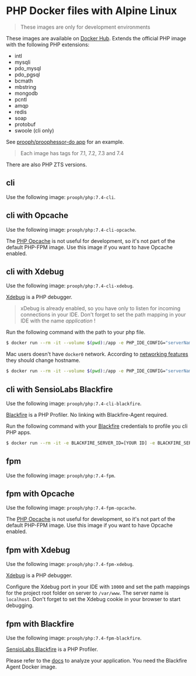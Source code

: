# PHP Docker files with Alpine Linux

> These images are only for development environments

These images are available on [Docker Hub](https://hub.docker.com/r/prooph/php/).
Extends the official PHP image with the following PHP extensions:

* intl
* mysqli
* pdo_mysql
* pdo_pgsql
* bcmath
* mbstring
* mongodb
* pcntl
* amqp
* redis
* soap
* protobuf
* swoole (cli only)

See [prooph/proophessor-do app](https://github.com/prooph/proophessor-do) for an example.

> Each image has tags for 7.1, 7.2, 7.3 and 7.4

There are also PHP ZTS versions.

## cli
Use the following image: `prooph/php:7.4-cli`.

## cli with Opcache
Use the following image: `prooph/php:7.4-cli-opcache`.

The [PHP Opcache](http://php.net/manual/en/book.opcache.php) is not useful for development, so it's not part of the default PHP-FPM image. Use
this image if you want to have Opcache enabled.

## cli with Xdebug
Use the following image: `prooph/php:7.4-cli-xdebug`.

[Xdebug](http://xdebug.org/) is a PHP debugger.

> xDebug is already enabled, so you have only to listen for incoming connections in your IDE. Don't forget to set the
path mapping in your IDE with the name *application* !

Run the following command with the path to your php file.

```bash
$ docker run --rm -it --volume $(pwd):/app -e PHP_IDE_CONFIG="serverName=application" prooph/php:7.4-cli-xdebug php [your file]
```

Mac users doesn't have `docker0` network. According to [networking features](https://docs.docker.com/docker-for-mac/networking/#known-limitations-use-cases-and-workarounds) they should change hostname.

```bash
$ docker run --rm -it --volume $(pwd):/app -e PHP_IDE_CONFIG="serverName=application" -e XDEBUG_HOST="docker.for.mac.localhost" prooph/php:7.4-cli-xdebug php [your file]
```

## cli with SensioLabs Blackfire
Use the following image: `prooph/php:7.4-cli-blackfire`.

[Blackfire](https://blackfire.io) is a PHP Profiler. No linking with Blackfire-Agent required.

Run the following command with your [Blackfire](https://blackfire.io/docs/reference-guide/configuration) credentials to profile you cli PHP apps.

```bash
$ docker run --rm -it -e BLACKFIRE_SERVER_ID=[YOUR ID] -e BLACKFIRE_SERVER_TOKEN=[YOUR TOKEN] -e BLACKFIRE_CLIENT_ID=[YOUR ID] -e BLACKFIRE_CLIENT_TOKEN=[YOUR TOKEN] --volume $(pwd):/app prooph/php:7.4-cli-blackfire run php [your PHP script]
```

## fpm
Use the following image: `prooph/php:7.4-fpm`.

## fpm with Opcache
Use the following image: `prooph/php:7.4-fpm-opcache`.

The [PHP Opcache](http://php.net/manual/en/book.opcache.php) is not useful for development, so it's not part of the default PHP-FPM image. Use
this image if you want to have Opcache enabled.

## fpm with Xdebug
Use the following image: `prooph/php:7.4-fpm-xdebug`.

[Xdebug](http://xdebug.org/) is a PHP debugger.

Configure the Xdebug port in your IDE with `10000` and set the path mappings for the project root folder on server
to `/var/www`. The server name is `localhost`. Don't forget to set the Xdebug cookie in your browser to start debugging.

## fpm with Blackfire
Use the following image: `prooph/php:7.4-fpm-blackfire`.

[SensioLabs Blackfire](https://blackfire.io/) is a PHP Profiler.

Please refer to the [docs](https://blackfire.io/docs/integrations/docker) to analyze your application.
You need the Blackfire Agent Docker image.

